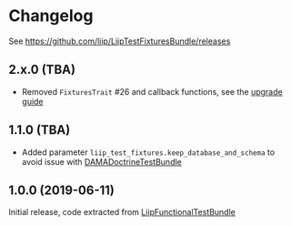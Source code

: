 # Changelog

See https://github.com/liip/LiipTestFixturesBundle/releases

## 2.x.0 (TBA)

- Removed `FixturesTrait` #26 and callback functions, see the [upgrade guide](UPGRADE-2.0.md)

## 1.1.0 (TBA)

- Added parameter `liip_test_fixtures.keep_database_and_schema` to avoid issue with [DAMADoctrineTestBundle](https://github.com/dmaicher/doctrine-test-bundle)

## 1.0.0 (2019-06-11)

Initial release, code extracted from [LiipFunctionalTestBundle](https://github.com/liip/LiipFunctionalTestBundle)
